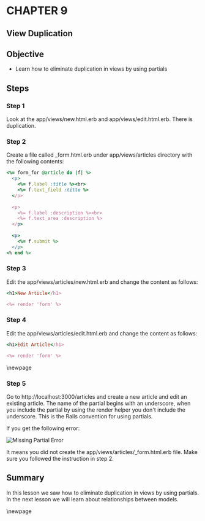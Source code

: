 CHAPTER 9
=============
View Duplication
------------------------------

## Objective ##

- Learn how to eliminate duplication in views by using partials

## Steps ##

### Step 1 ###

Look at the app/views/new.html.erb and app/views/edit.html.erb. There is duplication. 

### Step 2 ###

Create a file called _form.html.erb under app/views/articles directory with the following contents:

```ruby
<%= form_for @article do |f| %>
  <p>
    <%= f.label :title %><br>
    <%= f.text_field :title %>
  </p>
 
  <p>
    <%= f.label :description %><br>
    <%= f.text_area :description %>
  </p>
 
  <p>
    <%= f.submit %>
  </p>
<% end %>
```

### Step 3 ###

Edit the app/views/articles/new.html.erb and change the content as follows:

```ruby
<h1>New Article</h1>

<%= render 'form' %>
```

### Step 4 ###

Edit the app/views/articles/edit.html.erb and change the content as follows:

```ruby
<h1>Edit Article</h1>

<%= render 'form' %>
```

\newpage

### Step 5 ###

Go to http://localhost:3000/articles and create a new article and edit an existing article. The name of the partial begins with an underscore, when you include the partial by using the render helper you don't include the underscore. This is the Rails convention for using partials.

If you get the following error:

![Missing Partial Error](./figures/missing_partial_error)


It means you did not create the app/views/articles/_form.html.erb file. Make sure you followed the instruction in step 2.

## Summary ##

In this lesson we saw how to eliminate duplication in views by using partials. In the next lesson we will learn about relationships between models.

\newpage
